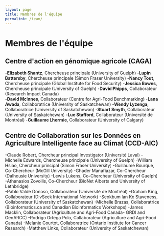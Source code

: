 ```yaml
---
layout: page
title: Membres de l'équipe
permalink: /team/
---
```


# Membres de l'équipe

## Centre d'action en génomique agricole (CAGA)

-**Elizabeth Shantz**, Chercheuse principale (University of Guelph) 
-**Lupin Battersby**, Chercheuse principale (Simon Fraser University) 
-**Nancy Tout**, Chercheuse principale (Global Institute for Food Security) 
-**Jessica Bowes**, Chercheuse principale (University of Guelph) 
-**David Phipps**, Collaborateur (Research Impact Canada)  
-**David McInnes**, Collaborateur (Centre for Agri-Food Benchmarking) 
-**Lana Awada**, Collaboratrice (University of Saskatchewan) 
-**Wendy Lyzenga**, Collaboratrice (University of Saskatchewan) 
-**Stuart Smyth**, Collaborateur (University of Saskatchewan) 
-**Luc Stafford**, Collaborateur (Université de Montréal) 
-**Guillaume Lhermie**, Collaborateur (University of Calgary)

## Centre de Collaboration sur les Données en Agriculture Intelligente face au Climat (CCD-AIC)

-Claude Robert, Chercheur principal Investigator (Université Laval) 
-Michelle Edwards, Chercheuse principale (University of Guelph) 
-William Hsiao, Chercheur principal (Simon Fraser University) 
-Guillaume Bourque, Co-Chercheur (McGill University) 
-Ghader Manafiazar, Co-Chercheur (Dalhousie University) 
-Lewis Lukens, Co-Chercheur (University of Guelph) 
-Athanasios Zovoilis, Co-Chercheur (BioNet Alberta and University of Lethbridge)  
-Pablo Valde Donoso, Collaborateur (Université de Montréal) 
-Graham King, Collaborateur (DivSeek International Network) 
-Seokbum Ian Ko Staveness, Collaborateur (University of Saskatchewan) 
-Michelle Brazas, Collaboratrice (Bioinformatics.ca and Canadian Bioinformatics Workshops) 
-James Macklin, Collaborateur (Agriculture and Agri-Food Canada- GRDI and GenARCC) 
-Rodrigo Ortega Polo, Collaborateur (Agriculture and Agri-Food Canada) 
-Melanie Courtot, Collaboratrice (Ontario Institute for Cancer Research) 
-Matthew Links, Collaborateur (University of Saskatchewan) 


